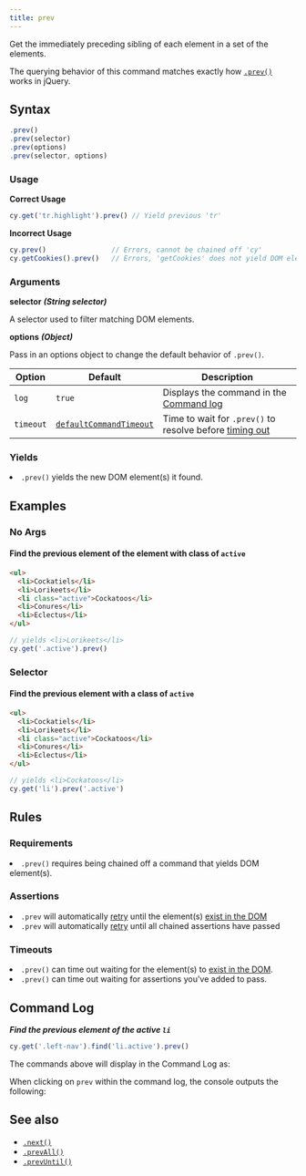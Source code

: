```yaml
---
title: prev
---
```


Get the immediately preceding sibling of each element in a set of the elements.

<Alert type="info">


The querying behavior of this command matches exactly how [`.prev()`](http://api.jquery.com/prev) works in jQuery.

</Alert>

## Syntax

```javascript
.prev()
.prev(selector)
.prev(options)
.prev(selector, options)
```

### Usage

**<Icon name="check-circle" color="green"></Icon> Correct Usage**

```javascript
cy.get('tr.highlight').prev() // Yield previous 'tr'
```

**<Icon name="exclamation-triangle" color="red"></Icon> Incorrect Usage**

```javascript
cy.prev()                // Errors, cannot be chained off 'cy'
cy.getCookies().prev()   // Errors, 'getCookies' does not yield DOM element
```

### Arguments

**<Icon name="angle-right"></Icon> selector**  ***(String selector)***

A selector used to filter matching DOM elements.

**<Icon name="angle-right"></Icon> options**  ***(Object)***

Pass in an options object to change the default behavior of `.prev()`.

Option | Default | Description
--- | --- | ---
`log` | `true` | Displays the command in the [Command log](/guides/core-concepts/test-runner#Command-Log)
`timeout` | [`defaultCommandTimeout`](/guides/references/configuration#Timeouts) | Time to wait for `.prev()` to resolve before [timing out](#Timeouts)

### Yields [<Icon name="question-circle"/>](introduction-to-cypress#Subject-Management)

<List><li>`.prev()` yields the new DOM element(s) it found.</li></List>

## Examples

### No Args

#### Find the previous element of the element with class of `active`

```html
<ul>
  <li>Cockatiels</li>
  <li>Lorikeets</li>
  <li class="active">Cockatoos</li>
  <li>Conures</li>
  <li>Eclectus</li>
</ul>
```

```javascript
// yields <li>Lorikeets</li>
cy.get('.active').prev()
```

### Selector

#### Find the previous element with a class of `active`

```html
<ul>
  <li>Cockatiels</li>
  <li>Lorikeets</li>
  <li class="active">Cockatoos</li>
  <li>Conures</li>
  <li>Eclectus</li>
</ul>
```

```javascript
// yields <li>Cockatoos</li>
cy.get('li').prev('.active')
```

## Rules

### Requirements [<Icon name="question-circle"/>](introduction-to-cypress#Chains-of-Commands)

<List><li>`.prev()` requires being chained off a command that yields DOM element(s).</li></List>

### Assertions [<Icon name="question-circle"/>](introduction-to-cypress#Assertions)

<List><li>`.prev` will automatically [retry](/guides/core-concepts/retry-ability) until the element(s) [exist in the DOM](/guides/core-concepts/introduction-to-cypress#Default-Assertions)</li><li>`.prev` will automatically [retry](/guides/core-concepts/retry-ability) until all chained assertions have passed</li></List>

### Timeouts [<Icon name="question-circle"/>](introduction-to-cypress#Timeouts)

<List><li>`.prev()` can time out waiting for the element(s) to [exist in the DOM](/guides/core-concepts/introduction-to-cypress#Default-Assertions).</li><li>`.prev()` can time out waiting for assertions you've added to pass.</li></List>

## Command Log

***Find the previous element of the active `li`***

```javascript
cy.get('.left-nav').find('li.active').prev()
```

The commands above will display in the Command Log as:

<DocsImage src="/img/api/prev/find-prev-element-in-list-of-els.png" alt="Command Log prev" ></DocsImage>

When clicking on `prev` within the command log, the console outputs the following:

<DocsImage src="/img/api/prev/previous-element-in-console-log.png" alt="Console Log prev" ></DocsImage>

## See also

- [`.next()`](/api/commands/next)
- [`.prevAll()`](/api/commands/prevall)
- [`.prevUntil()`](/api/commands/prevuntil)

